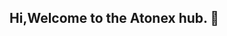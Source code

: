 ## Hi,Welcome to the Atonex hub. 👋

<!--
**Atonexhub/Atonexhub** is a ✨ _special_ ✨ repository because its `README.md` (this file) appears on your GitHub profile.

Here are some ideas to get you started:

- 🔭 I’m currently working on ...
- 🌱 I’m currently learning computer applications,programming,web development,freelancing etc...
- 👯 I’m looking to collaborate on developing tech and it in uganda ...
- 🤔 I’m looking for help with teamwork and co-operation with different tech companies ...
- 💬 Ask me about tech in the Mordern world ...
- 📫 How to reach me🇺🇬 and website atonex hub.com ...
- 😄 Pronouns👩‍💻world of tech,Atonex hub ...
- ⚡ Fun fact: ...
-->
